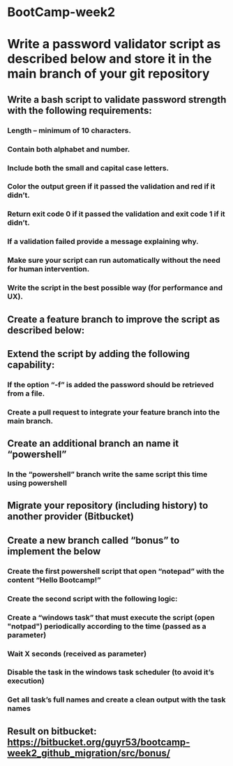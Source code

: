 # BootCamp-week2
# Write a password validator script as described below and store it in the main branch of your git repository

## Write a bash script to validate password strength with the following requirements:

### Length – minimum of 10 characters.
### Contain both alphabet and number.
### Include both the small and capital case letters.
### Color the output green if it passed the validation and red if it didn’t.
### Return exit code 0 if it passed the validation and exit code 1 if it didn’t.
### If a validation failed provide a message explaining why.
### Make sure your script can run automatically without the need for human intervention.
### Write the script in the best possible way (for performance and UX).

## Create a feature branch to improve the script as described below:

## Extend the script by adding the following capability:

### If the option “-f” is added the password should be retrieved from a file.

### Create a pull request to integrate your feature branch into the main branch.

## Create an additional branch an name it “powershell”

### In the “powershell” branch write the same script this time using powershell

## Migrate your repository (including history) to another provider (Bitbucket)
## Create a new branch called “bonus” to implement the below

### Create the first powershell script that open “notepad” with the content “Hello Bootcamp!”
### Create the second script with the following logic:
### Create a “windows task” that must execute the script (open "notpad") periodically according to the time (passed as a parameter)
### Wait X seconds (received as parameter)
### Disable the task in the windows task scheduler (to avoid it’s execution)
### Get all task’s full names and create a clean output with the task names

## Result on bitbucket: https://bitbucket.org/guyr53/bootcamp-week2_github_migration/src/bonus/
